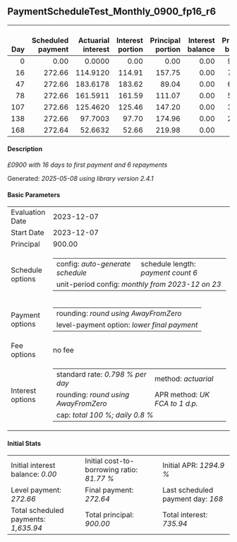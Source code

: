 <h2>PaymentScheduleTest_Monthly_0900_fp16_r6</h2>
<table>
    <thead style="vertical-align: bottom;">
        <th style="text-align: right;">Day</th>
        <th style="text-align: right;">Scheduled payment</th>
        <th style="text-align: right;">Actuarial interest</th>
        <th style="text-align: right;">Interest portion</th>
        <th style="text-align: right;">Principal portion</th>
        <th style="text-align: right;">Interest balance</th>
        <th style="text-align: right;">Principal balance</th>
        <th style="text-align: right;">Total actuarial interest</th>
        <th style="text-align: right;">Total interest</th>
        <th style="text-align: right;">Total principal</th>
    </thead>
    <tr style="text-align: right;">
        <td class="ci00">0</td>
        <td class="ci01" style="white-space: nowrap;">0.00</td>
        <td class="ci02">0.0000</td>
        <td class="ci03">0.00</td>
        <td class="ci04">0.00</td>
        <td class="ci05">0.00</td>
        <td class="ci06">900.00</td>
        <td class="ci07">0.0000</td>
        <td class="ci08">0.00</td>
        <td class="ci09">0.00</td>
    </tr>
    <tr style="text-align: right;">
        <td class="ci00">16</td>
        <td class="ci01" style="white-space: nowrap;">272.66</td>
        <td class="ci02">114.9120</td>
        <td class="ci03">114.91</td>
        <td class="ci04">157.75</td>
        <td class="ci05">0.00</td>
        <td class="ci06">742.25</td>
        <td class="ci07">114.9120</td>
        <td class="ci08">114.91</td>
        <td class="ci09">157.75</td>
    </tr>
    <tr style="text-align: right;">
        <td class="ci00">47</td>
        <td class="ci01" style="white-space: nowrap;">272.66</td>
        <td class="ci02">183.6178</td>
        <td class="ci03">183.62</td>
        <td class="ci04">89.04</td>
        <td class="ci05">0.00</td>
        <td class="ci06">653.21</td>
        <td class="ci07">298.5298</td>
        <td class="ci08">298.53</td>
        <td class="ci09">246.79</td>
    </tr>
    <tr style="text-align: right;">
        <td class="ci00">78</td>
        <td class="ci01" style="white-space: nowrap;">272.66</td>
        <td class="ci02">161.5911</td>
        <td class="ci03">161.59</td>
        <td class="ci04">111.07</td>
        <td class="ci05">0.00</td>
        <td class="ci06">542.14</td>
        <td class="ci07">460.1209</td>
        <td class="ci08">460.12</td>
        <td class="ci09">357.86</td>
    </tr>
    <tr style="text-align: right;">
        <td class="ci00">107</td>
        <td class="ci01" style="white-space: nowrap;">272.66</td>
        <td class="ci02">125.4620</td>
        <td class="ci03">125.46</td>
        <td class="ci04">147.20</td>
        <td class="ci05">0.00</td>
        <td class="ci06">394.94</td>
        <td class="ci07">585.5829</td>
        <td class="ci08">585.58</td>
        <td class="ci09">505.06</td>
    </tr>
    <tr style="text-align: right;">
        <td class="ci00">138</td>
        <td class="ci01" style="white-space: nowrap;">272.66</td>
        <td class="ci02">97.7003</td>
        <td class="ci03">97.70</td>
        <td class="ci04">174.96</td>
        <td class="ci05">0.00</td>
        <td class="ci06">219.98</td>
        <td class="ci07">683.2832</td>
        <td class="ci08">683.28</td>
        <td class="ci09">680.02</td>
    </tr>
    <tr style="text-align: right;">
        <td class="ci00">168</td>
        <td class="ci01" style="white-space: nowrap;">272.64</td>
        <td class="ci02">52.6632</td>
        <td class="ci03">52.66</td>
        <td class="ci04">219.98</td>
        <td class="ci05">0.00</td>
        <td class="ci06">0.00</td>
        <td class="ci07">735.9464</td>
        <td class="ci08">735.94</td>
        <td class="ci09">900.00</td>
    </tr>
</table>
<h4>Description</h4>
<p><i>£0900 with 16 days to first payment and 6 repayments</i></p>
<p>Generated: <i>2025-05-08 using library version 2.4.1</i></p>
<h4>Basic Parameters</h4>
<table>
    <tr>
        <td>Evaluation Date</td>
        <td>2023-12-07</td>
    </tr>
    <tr>
        <td>Start Date</td>
        <td>2023-12-07</td>
    </tr>
    <tr>
        <td>Principal</td>
        <td>900.00</td>
    </tr>
    <tr>
        <td>Schedule options</td>
        <td>
            <table>
                <tr>
                    <td>config: <i>auto-generate schedule</i></td>
                    <td>schedule length: <i><i>payment count</i> 6</i></td>
                </tr>
                <tr>
                    <td colspan="2" style="white-space: nowrap;">unit-period config: <i>monthly from 2023-12 on 23</i></td>
                </tr>
            </table>
        </td>
    </tr>
    <tr>
        <td>Payment options</td>
        <td>
            <table>
                <tr>
                    <td>rounding: <i>round using AwayFromZero</i></td>
                </tr>
                <tr>
                    <td>level-payment option: <i>lower&nbsp;final&nbsp;payment</i></td>
                </tr>
            </table>
        </td>
    </tr>
    <tr>
        <td>Fee options</td>
        <td>no fee
        </td>
    </tr>
    <tr>
        <td>Interest options</td>
        <td>
            <table>
                <tr>
                    <td>standard rate: <i>0.798 % per day</i></td>
                    <td>method: <i>actuarial</i></td>
                </tr>
                <tr>
                    <td>rounding: <i>round using AwayFromZero</i></td>
                    <td>APR method: <i>UK FCA to 1 d.p.</i></td>
                </tr>
                <tr>
                    <td colspan="2">cap: <i>total 100 %; daily 0.8 %</td>
                </tr>
            </table>
        </td>
    </tr>
</table>
<h4>Initial Stats</h4>
<table>
    <tr>
        <td>Initial interest balance: <i>0.00</i></td>
        <td>Initial cost-to-borrowing ratio: <i>81.77 %</i></td>
        <td>Initial APR: <i>1294.9 %</i></td>
    </tr>
    <tr>
        <td>Level payment: <i>272.66</i></td>
        <td>Final payment: <i>272.64</i></td>
        <td>Last scheduled payment day: <i>168</i></td>
    </tr>
    <tr>
        <td>Total scheduled payments: <i>1,635.94</i></td>
        <td>Total principal: <i>900.00</i></td>
        <td>Total interest: <i>735.94</i></td>
    </tr>
</table>